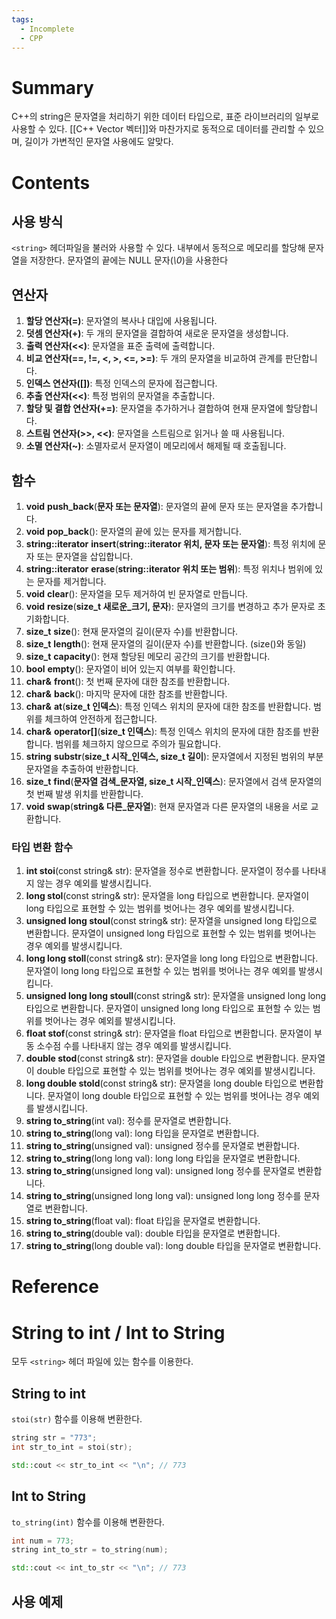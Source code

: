 ```yaml
---
tags:
  - Incomplete
  - CPP
---
```

# Summary

C++의 string은 문자열을 처리하기 위한 데이터 타입으로, 표준 라이브러리의 일부로 사용할 수 있다. [[C++ Vector 벡터]]와 마찬가지로 동적으로 데이터를 관리할 수 있으며, 길이가 가변적인 문자열 사용에도 알맞다. 
# Contents

## 사용 방식

`<string>` 헤더파일을 불러와 사용할 수 있다. 내부에서 동적으로 메모리를 할당해 문자열을 저장한다. 문자열의 끝에는 NULL 문자(*\0*)을 사용한다 

## 연산자

1. **할당 연산자(=)**: 문자열의 복사나 대입에 사용됩니다.
2. **덧셈 연산자(+)**: 두 개의 문자열을 결합하여 새로운 문자열을 생성합니다.
3. **출력 연산자(<<)**: 문자열을 표준 출력에 출력합니다.
4. **비교 연산자(==, !=, <, >, <=, >=)**: 두 개의 문자열을 비교하여 관계를 판단합니다.
5. **인덱스 연산자([])**: 특정 인덱스의 문자에 접근합니다.
6. **추출 연산자(<<)**: 특정 범위의 문자열을 추출합니다.
7. **할당 및 결합 연산자(+=)**: 문자열을 추가하거나 결합하여 현재 문자열에 할당합니다.
8. **스트림 연산자(>>, <<)**: 문자열을 스트림으로 읽거나 쓸 때 사용됩니다.
9. **소멸 연산자(~)**: 소멸자로서 문자열이 메모리에서 해제될 때 호출됩니다.

## 함수

1. **void** **push_back**(**문자 또는 문자열**): 문자열의 끝에 문자 또는 문자열을 추가합니다.
2. **void** **pop_back**(): 문자열의 끝에 있는 문자를 제거합니다.
3. **string::iterator** **insert**(**string::iterator 위치, 문자 또는 문자열**): 특정 위치에 문자 또는 문자열을 삽입합니다.
4. **string::iterator** **erase**(**string::iterator 위치 또는 범위**): 특정 위치나 범위에 있는 문자를 제거합니다.
5. **void** **clear**(): 문자열을 모두 제거하여 빈 문자열로 만듭니다.
6. **void** **resize**(**size_t 새로운_크기, 문자**): 문자열의 크기를 변경하고 추가 문자로 초기화합니다.
7. **size_t** **size**(): 현재 문자열의 길이(문자 수)를 반환합니다.
8. **size_t** **length**(): 현재 문자열의 길이(문자 수)를 반환합니다. (size()와 동일)
9. **size_t** **capacity**(): 현재 할당된 메모리 공간의 크기를 반환합니다.
10. **bool** **empty**(): 문자열이 비어 있는지 여부를 확인합니다.
11. **char&** **front**(): 첫 번째 문자에 대한 참조를 반환합니다.
12. **char&** **back**(): 마지막 문자에 대한 참조를 반환합니다.
13. **char&** **at**(**size_t 인덱스**): 특정 인덱스 위치의 문자에 대한 참조를 반환합니다. 범위를 체크하여 안전하게 접근합니다.
14. **char&** **operator[]**(**size_t 인덱스**): 특정 인덱스 위치의 문자에 대한 참조를 반환합니다. 범위를 체크하지 않으므로 주의가 필요합니다.
15. **string** **substr**(**size_t 시작_인덱스, size_t 길이**): 문자열에서 지정된 범위의 부분 문자열을 추출하여 반환합니다.
16. **size_t** **find**(**문자열 검색_문자열, size_t 시작_인덱스**): 문자열에서 검색 문자열의 첫 번째 발생 위치를 반환합니다.
17. **void** **swap**(**string& 다른_문자열**): 현재 문자열과 다른 문자열의 내용을 서로 교환합니다.

### 타입 변환 함수

1. **int stoi**(const string& str): 문자열을 정수로 변환합니다. 문자열이 정수를 나타내지 않는 경우 예외를 발생시킵니다.
2. **long stol**(const string& str): 문자열을 long 타입으로 변환합니다. 문자열이 long 타입으로 표현할 수 있는 범위를 벗어나는 경우 예외를 발생시킵니다.
3. **unsigned long stoul**(const string& str): 문자열을 unsigned long 타입으로 변환합니다. 문자열이 unsigned long 타입으로 표현할 수 있는 범위를 벗어나는 경우 예외를 발생시킵니다.
4. **long long stoll**(const string& str): 문자열을 long long 타입으로 변환합니다. 문자열이 long long 타입으로 표현할 수 있는 범위를 벗어나는 경우 예외를 발생시킵니다.
5. **unsigned long long stoull**(const string& str): 문자열을 unsigned long long 타입으로 변환합니다. 문자열이 unsigned long long 타입으로 표현할 수 있는 범위를 벗어나는 경우 예외를 발생시킵니다.
6. **float stof**(const string& str): 문자열을 float 타입으로 변환합니다. 문자열이 부동 소수점 수를 나타내지 않는 경우 예외를 발생시킵니다.
7. **double stod**(const string& str): 문자열을 double 타입으로 변환합니다. 문자열이 double 타입으로 표현할 수 있는 범위를 벗어나는 경우 예외를 발생시킵니다.
8. **long double stold**(const string& str): 문자열을 long double 타입으로 변환합니다. 문자열이 long double 타입으로 표현할 수 있는 범위를 벗어나는 경우 예외를 발생시킵니다.
9. **string to_string**(int val): 정수를 문자열로 변환합니다.
10. **string to_string**(long val): long 타입을 문자열로 변환합니다.
11. **string to_string**(unsigned val): unsigned 정수를 문자열로 변환합니다.
12. **string to_string**(long long val): long long 타입을 문자열로 변환합니다.
13. **string to_string**(unsigned long val): unsigned long 정수를 문자열로 변환합니다.
14. **string to_string**(unsigned long long val): unsigned long long 정수를 문자열로 변환합니다.
15. **string to_string**(float val): float 타입을 문자열로 변환합니다.
16. **string to_string**(double val): double 타입을 문자열로 변환합니다.
17. **string to_string**(long double val): long double 타입을 문자열로 변환합니다.
# Reference




# String to int / Int to String

모두 `<string>` 헤더 파일에 있는 함수를 이용한다.

## String to int

`stoi(str)` 함수를 이용해 변환한다.

```cpp
string str = "773";
int str_to_int = stoi(str);

std::cout << str_to_int << "\n"; // 773
```

## Int to String 

`to_string(int)` 함수를 이용해 변환한다.

```cpp
int num = 773;
string int_to_str = to_string(num);

std::cout << int_to_str << "\n"; // 773
```

## 사용 예제